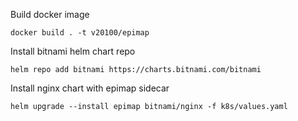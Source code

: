 

Build docker image
~~~
docker build . -t v20100/epimap
~~~

Install bitnami helm chart repo
~~~
helm repo add bitnami https://charts.bitnami.com/bitnami
~~~

Install nginx chart with epimap sidecar
~~~
helm upgrade --install epimap bitnami/nginx -f k8s/values.yaml
~~~
